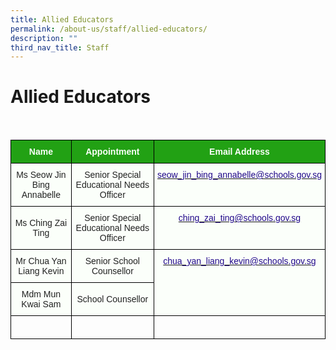 ```yaml
---
title: Allied Educators
permalink: /about-us/staff/allied-educators/
description: ""
third_nav_title: Staff
---
```

Allied Educators
================

<br>

<style type="text/css">
.tg  {border-collapse:collapse;border-spacing:0;}
.tg td{border-color:black;border-style:solid;border-width:1px;font-family:Arial, sans-serif;font-size:14px;
  overflow:hidden;padding:10px 5px;word-break:normal;}
.tg th{border-color:black;border-style:solid;border-width:1px;font-family:Arial, sans-serif;font-size:14px;
  font-weight:normal;overflow:hidden;padding:10px 5px;word-break:normal;}
.tg .tg-1h0n{background-color:#22A114;color:#FBFFFA;font-weight:bold;text-align:center;vertical-align:top}
.tg .tg-fskk{background-color:#FBFFFA;color:#21088A;font-weight:bold;text-align:center;text-decoration:underline;vertical-align:top}
.tg .tg-lb3e{background-color:#FBFFFA;color:#21088A;font-weight:bold;text-align:center;vertical-align:top}
.tg .tg-s6uv{background-color:#FBFFFA;color:#222;text-align:center;vertical-align:middle}
</style>
<table class="tg">
<thead>
  <tr>
    <th class="tg-1h0n">Name</th>
    <th class="tg-1h0n">Appointment</th>
    <th class="tg-1h0n">Email Address</th>
  </tr>
</thead>
<tbody>
  <tr>
    <td class="tg-s6uv"><span style="color:#222;background-color:#FBFFFA">Ms Seow Jin Bing Annabelle</span></td>
    <td class="tg-s6uv"><span style="color:#222;background-color:#FBFFFA"> Senior Special Educational Needs Officer</span></td>
    <td class="tg-lb3e"><a href="mailto:seow_jin_bing_annabelle@schools.gov.sg"><span style="font-weight:500;text-decoration:none;color:#21088A">seow_jin_bing_annabelle@schools.gov.sg</span></a></td>
  </tr>
  <tr>
    <td class="tg-s6uv"><span style="color:#222;background-color:#FBFFFA">Ms Ching Zai Ting</span></td>
    <td class="tg-s6uv"><span style="color:#222;background-color:#FBFFFA">Senior Special Educational Needs Officer</span><br></td>
    <td class="tg-lb3e"><a href="mailto:ching_zai_ting@schools.gov.sg"><span style="font-weight:500;text-decoration:none;color:#21088A">ching_zai_ting@schools.gov.sg</span></a></td>
  </tr>
  <tr>
    <td class="tg-s6uv"><span style="color:#222;background-color:#FBFFFA">Mr Chua Yan Liang Kevin</span></td>
    <td class="tg-s6uv"><span style="color:#222;background-color:#FBFFFA">Senior School Counsellor</span><br></td>
    <td rowspan="2" class="tg-lb3e"><a href="mailto:chua_yan_liang_kevin@schools.gov.sg"><span style="font-weight:500;text-decoration:none;color:#21088A">chua_yan_liang_kevin@schools.gov.sg</span></a></td>
  </tr>
  <tr>
    <td class="tg-s6uv"><span style="color:#222;background-color:#FBFFFA">Mdm Mun Kwai Sam</span><br></td>
    <td class="tg-s6uv"><span style="color:#222;background-color:#FBFFFA">School Counsellor</span><br></td>
	</tr>
	<tr>
    <td class="tg-rxka"><span style="color:#222;background-color:#FBFFFA"></span></td>
    <td class="tg-rxka"><span style="color:#222;background-color:#FBFFFA"></span><br></td>
    <td class="tg-agmf"><br></td>
  </tr>
</tbody>
</table>